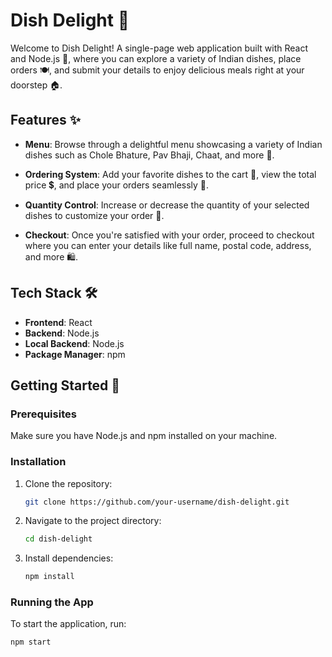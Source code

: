 # Dish Delight 🍲

Welcome to Dish Delight! A single-page web application built with React and Node.js 🚀, where you can explore a variety of Indian dishes, place orders 🍽️, and submit your details to enjoy delicious meals right at your doorstep 🏠.

## Features ✨

- **Menu**: Browse through a delightful menu showcasing a variety of Indian dishes such as Chole Bhature, Pav Bhaji, Chaat, and more 🍛.
  
- **Ordering System**: Add your favorite dishes to the cart 🛒, view the total price 💲, and place your orders seamlessly 📝.

- **Quantity Control**: Increase or decrease the quantity of your selected dishes to customize your order 🔄.

- **Checkout**: Once you're satisfied with your order, proceed to checkout where you can enter your details like full name, postal code, address, and more 🛍️.

## Tech Stack 🛠️

- **Frontend**: React
- **Backend**: Node.js
- **Local Backend**: Node.js
- **Package Manager**: npm

## Getting Started 🚀

### Prerequisites

Make sure you have Node.js and npm installed on your machine.

### Installation

1. Clone the repository:

    ```bash
    git clone https://github.com/your-username/dish-delight.git
    ```

2. Navigate to the project directory:

    ```bash
    cd dish-delight
    ```

3. Install dependencies:

    ```bash
    npm install
    ```

### Running the App

To start the application, run:

```bash
npm start
